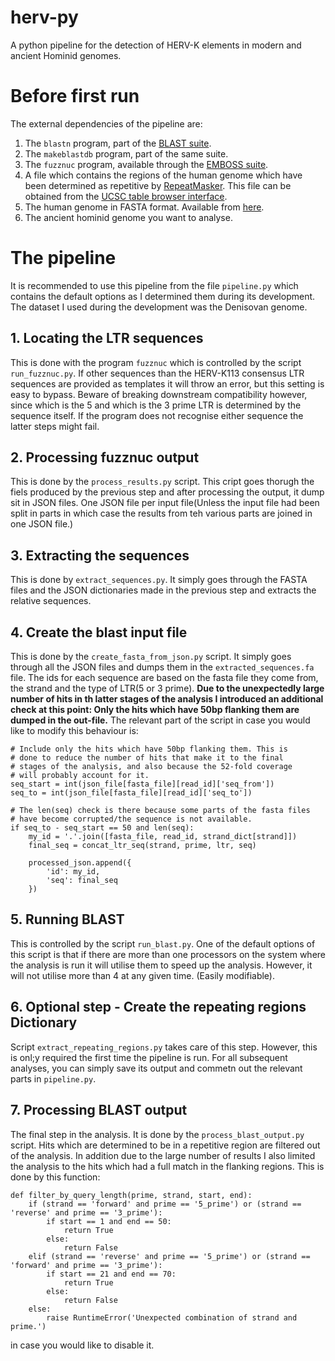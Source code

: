 # herv-py
A python pipeline for the detection of HERV-K elements in modern and ancient Hominid genomes.

# Before first run

The external dependencies of the pipeline are:

1. The `blastn` program, part of the [BLAST suite](ftp://ftp.ncbi.nlm.nih.gov/blast/executables/blast+/LATEST/).
2. The `makeblastdb` program, part of the same suite.
3. The `fuzznuc` program, available through the [EMBOSS suite](ftp://emboss.open-bio.org/pub/EMBOSS/).
4. A file which contains the regions of the human genome which
have been determined as repetitive by [RepeatMasker](http://www.repeatmasker.org/RMDownload.html). This file
can be obtained from the [UCSC table browser interface](https://genome.ucsc.edu/cgi-bin/hgTables).
5. The human genome in FASTA format. Available from [here](ftp://ftp.ensembl.org/pub/release-81/fasta/homo_sapiens/dna/Homo_sapiens.GRCh38.dna.toplevel.fa.gz).
6. The ancient hominid genome you want to analyse.

# The pipeline

It is recommended to use this pipeline from the file `pipeline.py` which
contains the default options as I determined them during its development.
The dataset I used during the development was the Denisovan genome.

## 1. Locating the LTR sequences

This is done with the program `fuzznuc` which is controlled by the script `run_fuzznuc.py`.
If other sequences than the HERV-K113 consensus LTR sequences are provided as templates
it will throw an error, but this setting is easy to bypass. Beware of breaking downstream
compatibility however, since which is the 5 and which is the 3 prime LTR is determined by the 
sequence itself. If the program does not recognise either sequence the latter steps might fail.

## 2. Processing fuzznuc output

This is done by the `process_results.py` script. This cript goes thorugh the fiels produced by
the previous step and after processing the output, it dump sit in JSON files. One JSON file per
input file(Unless the input file had been split in parts in which case the results from teh various
parts are joined in one JSON file.)

## 3. Extracting the sequences

This is done by `extract_sequences.py`. It simply goes through the FASTA files and the JSON 
dictionaries made in the previous step and extracts the relative sequences.

## 4. Create the blast input file

This is done by the `create_fasta_from_json.py` script.  It simply goes through all the JSON files
and dumps them in the `extracted_sequences.fa` file. The ids for each sequence are based on the
fasta file they come from, the strand and the type of LTR(5 or 3 prime). __Due to the unexpectedly
large number of hits in th latter stages of the analysis I introduced an additional check at this point:
Only the hits which have 50bp flanking them are dumped in the out-file.__ The relevant part of the
script in case you would like to modify this behaviour is:

    # Include only the hits which have 50bp flanking them. This is
    # done to reduce the number of hits that make it to the final
    # stages of the analysis, and also because the 52-fold coverage
    # will probably account for it.
    seq_start = int(json_file[fasta_file][read_id]['seq_from'])
    seq_to = int(json_file[fasta_file][read_id]['seq_to'])
    
    # The len(seq) check is there because some parts of the fasta files
    # have become corrupted/the sequence is not available.
    if seq_to - seq_start == 50 and len(seq):
        my_id = '.'.join([fasta_file, read_id, strand_dict[strand]])
        final_seq = concat_ltr_seq(strand, prime, ltr, seq)
    
        processed_json.append({
            'id': my_id,
            'seq': final_seq
        })

## 5. Running BLAST

This is controlled by the script `run_blast.py`. One of the default options of this script is that if there
are more than one processors on the system where the analysis is run it will utilise them to speed up
the analysis. However, it will not utilise more than 4 at any given time. (Easily modifiable).

## 6. Optional step - Create the repeating regions Dictionary

Script `extract_repeating_regions.py` takes care of this step. However, this is onl;y required the first time 
the pipeline is run. For all subsequent analyses, you can simply save its output and commetn out the relevant
parts in `pipeline.py`.

## 7. Processing BLAST output

The final step in the analysis. It is done by the `process_blast_output.py` script. Hits which are determined to 
be in a repetitive region are filtered out of the analysis. In addition due to the large number of results I also
limited the analysis to the hits which had a full match in the flanking regions. This is done by this function:

    def filter_by_query_length(prime, strand, start, end):
        if (strand == 'forward' and prime == '5_prime') or (strand == 'reverse' and prime == '3_prime'):
            if start == 1 and end == 50:
                return True
            else:
                return False
        elif (strand == 'reverse' and prime == '5_prime') or (strand == 'forward' and prime == '3_prime'):
            if start == 21 and end == 70:
                return True
            else:
                return False
        else:
            raise RuntimeError('Unexpected combination of strand and prime.')

in case you would like to disable it.

